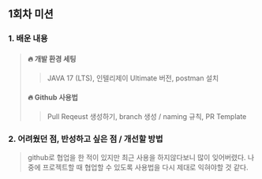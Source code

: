 ## 1회차 미션
### 1. 배운 내용
> #### 🔥 개발 환경 세팅
> > JAVA 17 (LTS),  인텔리제이 Ultimate 버전, postman 설치
> #### 🔥 Github 사용법
> > Pull Reqeust 생성하기, branch 생성 / naming 규칙, PR Template
### 2. 어려웠던 점, 반성하고 싶은 점 / 개선할 방법
> github로 협업을 한 적이 있지만 최근 사용을 하지않다보니 많이 잊어버렸다.
> 나중에 프로젝트할 때 협업할 수 있도록 사용법을 다시 제대로 익혀야할 것 같다.